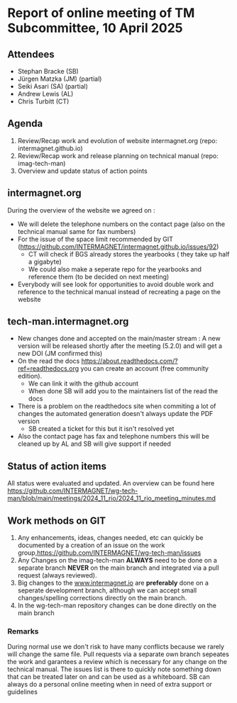 # Report of online meeting of TM Subcommittee, 10 April 2025

## Attendees
 
- Stephan Bracke (SB)
- Jürgen Matzka (JM) (partial)
- Seiki Asari (SA) (partial)
- Andrew Lewis (AL)
- Chris Turbitt (CT)

## Agenda

1. Review/Recap work and evolution of  website intermagnet.org (repo: intermagnet.github.io) 
2. Review/Recap work and release planning on technical manual (repo: imag-tech-man)
3. Overview and update status of action points

## intermagnet.org

During the overview of the website we agreed on :
 
+ We will delete the telephone numbers on the contact page (also on the technical manual same for fax numbers)
+ For the issue of the space limit recommended by GIT (https://github.com/INTERMAGNET/intermagnet.github.io/issues/92)
  - CT will check if BGS already stores the yearbooks ( they take up half a gigabyte)
  - We could also make a seperate repo for the yearbooks and reference them (to be decided on next meeting)
+ Everybody will see look for opportunities to avoid double work and reference to the technical manual instead of recreating a page on the website


## tech-man.intermagnet.org

+ New changes done and accepted on the main/master stream : A new version will be released shortly after the meeting (5.2.0) and will get a new DOI (JM confirmed this)
+ On the read the docs https://about.readthedocs.com/?ref=readthedocs.org you can create an account (free community edition). 
  - We can link it with the github account
  - When done SB will add you to the maintainers list of the read the docs
+ There is a problem on the readthedocs site when commiting a lot of changes the automated generation doesn't always update the PDF version
  - SB created a ticket for this but it isn't resolved yet
+ Also the contact page has fax and telephone numbers this will be cleaned up by AL and SB will give support if needed

## Status of action items

All status were evaluated and updated.
An overview can be found here https://github.com/INTERMAGNET/wg-tech-man/blob/main/meetings/2024_11_rio/2024_11_rio_meeting_minutes.md








## Work methods on GIT 

1. Any enhancements, ideas, changes needed, etc can quickly be documented by a creation of an issue on the work group,https://github.com/INTERMAGNET/wg-tech-man/issues 
2. Any Changes on the imag-tech-man **ALWAYS** need to be done on a separate branch **NEVER** on the main branch and integrated via a pull request (always reviewed).
3. Big changes to the www.intermagnet.io are **preferably** done on a seperate development branch, although we can accept small changes/spelling corrections directly on the main branch.
4. In the wg-tech-man repository changes can be done directly on the main branch

### Remarks

During normal use we don't risk to have many conflicts because we rarely will change the same file.
Pull requests via a separate own branch sepeates the work and garantees a review which is necessary for any change on the technical manual. 
The issues list is there to quickly note something down that can be treated later on and can be used as a whiteboard.
SB can always do a personal online meeting when in need of extra support or guidelines 